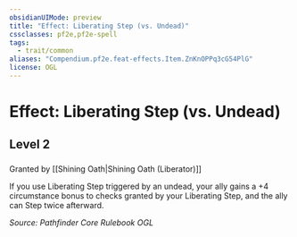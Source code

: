 ```yaml
---
obsidianUIMode: preview
title: "Effect: Liberating Step (vs. Undead)"
cssclasses: pf2e,pf2e-spell
tags:
  - trait/common
aliases: "Compendium.pf2e.feat-effects.Item.ZnKnOPPq3cG54PlG"
license: OGL
---
```

# Effect: Liberating Step (vs. Undead)
## Level 2
### 






Granted by [[Shining Oath|Shining Oath (Liberator)]]

If you use Liberating Step triggered by an undead, your ally gains a +4 circumstance bonus to checks granted by your Liberating Step, and the ally can Step twice afterward.

*Source: Pathfinder Core Rulebook*
*OGL*